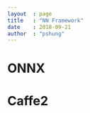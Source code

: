 ```yaml
---
layout  : page
title   : "NN Framework"
date    : 2018-09-21
author  : "pshung"
---
```


# ONNX


# Caffe2
